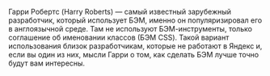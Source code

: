 Гарри Робертс (Harry Roberts) — самый известный зарубежный разработчик, который использует БЭМ, именно он популяризировал его в англоязычной среде. Там не используют БЭМ-инструменты, только соглашение об именовании классов (БЭМ CSS). Такой вариант использования близок разработчикам, которые не работают в Яндекс и, если вы один из них, мысли Гарри о том, как сделать БЭМ лучше точно будут вам интересны.
